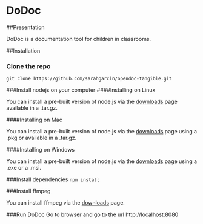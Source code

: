 DoDoc
==========

##Presentation

DoDoc is a documentation tool for children in classrooms.

##Installation

### Clone the repo
```git clone https://github.com/sarahgarcin/opendoc-tangible.git```

###Install nodejs on your computer
####Installing on Linux

You can install a pre-built version of node.js via the [downloads](https://nodejs.org/download/) page available in a .tar.gz.

####Installing on Mac

You can install a pre-built version of node.js via the  [downloads](https://nodejs.org/download/) page using a .pkg or available in a .tar.gz.

####Installing on Windows

You can install a pre-built version of node.js via the  [downloads](https://nodejs.org/download/) page using a .exe or a .msi.

###Install dependencies
```npm install```

###Install ffmpeg

You can install ffmpeg via the [downloads](https://www.ffmpeg.org/download.html) page.

###Run DoDoc
Go to browser and go to the url
http://localhost:8080 

